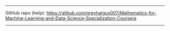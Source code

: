 
---
GitHub repo (help): https://github.com/greyhatguy007/Mathematics-for-Machine-Learning-and-Data-Science-Specialization-Coursera

----
